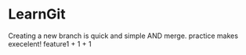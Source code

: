 # LearnGit
Creating a new branch is quick and simple AND merge.
practice makes execelent!
feature1 + 1 + 1
